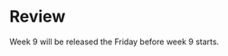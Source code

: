 # Review

Week 9 will be released the Friday before week 9 starts.

<!-- You are only one week away from Phase 1. We hope you're excited! This week's workload is a little lighter, which will hopefully give you some breathing room for moving and resting before Phase 1 starts. See your friends, spend time with your family, but also make sure to solidify the fundamentals. Try teaching anyone who will listen the concepts you've learned. Teaching is the best way to determine what could be improved.

## Challenges

The challenges this week can be done in any order.

1. [Professional Blog](1-professional-blog.md)
2. [JavaScript Challenges](2-JavaScript) *select 2*
3. [Ruby Challenges](3-ruby.md) *select 2*
4. [Cultural Blog](4-cultural-blog.md)
5. [Cohort Bonding](5-cohort-bonding.md)
6. [Accountability Group](6-accountability-group.md)
7. [BONUS Challenges](7-BONUS-challenges) *Optional*

If this week is too light for you, complete all of the challenges and review any BONUS challenges you missed from previous weeks. Read or re-read the *Well-Grounded Rubyist* or *Practical Object-Oriented Design in Ruby*.

This week you'll want to request feedback on Twitter using the hashtag **#DBCU3W9.**

## Submitting your work
- You must complete the [week's submission form](http://apply.devbootcamp.com) to turn in your work by Sunday at 11:59pm.

**There are no extensions available for week 9. It is vital to your ability to attend DBC on site that you have all work for previous weeks in by this week.**

## Remember the Unit Expectations!

Expectation | Times per Unit | Times per Week
------------|----------|---------
[Peer-Pair](https://github.com/Devbootcamp/phase-0-handbook/blob/master/peer-pairing-sessions.md) | 6 | >= 2
[Give feedback](https://socrates.devbootcamp.com/feedback/new) to GPS and peer pairs | 8 | >=2
Rate [feedback](https://socrates.devbootcamp.com/feedback) | 20 | 7

## [Resources](https://github.com/Devbootcamp/phase-0-handbook/blob/master/resources.md)
 -->